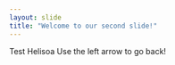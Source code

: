 ```yaml
---
layout: slide
title: "Welcome to our second slide!"
---
```

Test Helisoa
Use the left arrow to go back!
